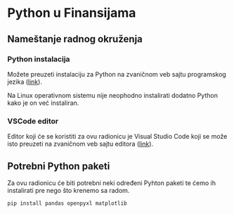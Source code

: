 # Python u Finansijama

## Nameštanje radnog okruženja

### Python instalacija

Možete preuzeti instalaciju za Python na zvaničnom veb sajtu programskog jezika ([link](https://www.python.org/downloads/release/python-3135/)).

Na Linux operativnom sistemu nije neophodno instalirati dodatno Python kako je on već instaliran.

### VSCode editor

Editor koji će se koristiti za ovu radionicu je Visual Studio Code koji se može isto preuzeti na zvaničnom veb sajtu editora ([link](https://code.visualstudio.com/)).

## Potrebni Python paketi

Za ovu radionicu će biti potrebni neki određeni Pyhton paketi te ćemo ih instalirati pre nego što krenemo sa radom.

```sh
pip install pandas openpyxl matplotlib
```
